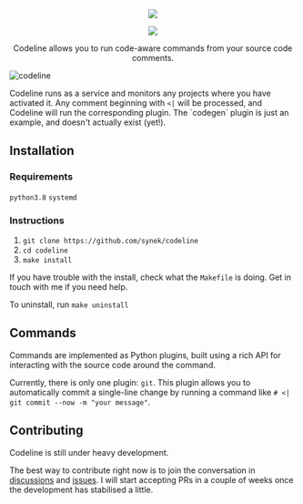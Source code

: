 <p align="center">
  <img src="https://github.com/synek/codeline/workflows/Full%20Tests/badge.svg">
</p>

<p align="center">
  <img src="https://user-images.githubusercontent.com/9436784/111063516-ed8fe480-84a6-11eb-9a8d-c5235c3d9e3c.png">
</p>
<p align="center">
    Codeline allows you to run code-aware commands from your source code comments.
</p>

![codeline](https://user-images.githubusercontent.com/9436784/111068981-d959e080-84c2-11eb-9b13-7b00d751fc10.gif)

<p>
  Codeline runs as a service and monitors any projects where you have activated it. Any comment beginning with <code><|</code> will be processed, and Codeline will run the corresponding plugin. The `codegen` plugin is just an example, and doesn't actually exist (yet!).
</p>
<h2>Installation</h2>
<h3>Requirements</h3>
<code>python3.8</code>
<code>systemd</code>
<h3>Instructions</h3>
<ol>
    <li><code>git clone https://github.com/synek/codeline</code></li>
    <li><code>cd codeline</code></li>
    <li><code>make install</code></li>
</ol>
<p>
    If you have trouble with the install, check what the <code>Makefile</code> is doing. Get in touch with me if you need help.
</p>
<p>
    To uninstall, run <code>make uninstall</code>
</p>
<h2>Commands</h2>
<p>
  Commands are implemented as Python plugins, built using a rich API for interacting with the
  source code around the command.
</p>
<p>
  Currently, there is only one plugin: <code>git</code>. This plugin allows you to automatically commit a single-line change by running a command like <code># <| git commit --now -m "your message"</code>.
</p>
<h2>Contributing</h2>
<p>
  Codeline is still under heavy development. 
</p>
<p>
  The best way to contribute right now is to join the conversation in <a href="https://github.com/synek/codeline/discussions">discussions</a> and <a href="https://github.com/synek/codeline/issues">issues</a>. I will start accepting PRs in a couple of weeks once the development has stabilised a little.
</p>
